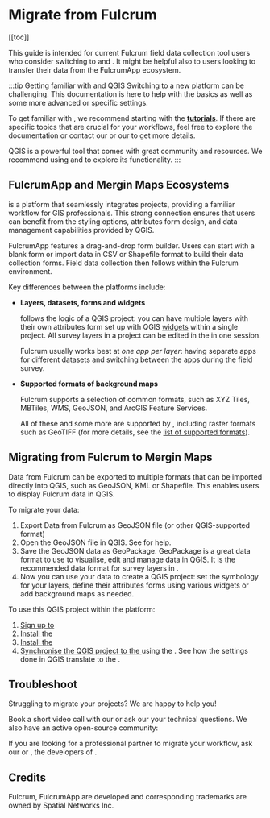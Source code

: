 # Migrate from Fulcrum
[[toc]]

This guide is intended for current Fulcrum field data collection tool users who consider switching to <QGIS link="" text="QGIS" /> and <MainPlatformNameLink />. It might be helpful also to <MainPlatformName /> users looking to transfer their data from the FulcrumApp ecosystem.

:::tip Getting familiar with <MainPlatformName /> and QGIS
Switching to a new platform can be challenging. This documentation is here to help with the basics as well as some more advanced or specific settings.

To get familiar with <MainPlatformNameLink />, we recommend starting with the [**tutorials**](../../tutorials/capturing-first-data/). If there are specific topics that are crucial for your workflows, feel free to explore the documentation or contact our <MerginMapsEmail id="sales" desc="sales team" /> or our <MerginMapsEmail id="support" desc="support team" /> to get more details.

QGIS is a powerful tool that comes with great community and resources. We recommend using <QGISHelp ver="latest" link="user_manual/index.html" text="QGIS User Guide" /> and <QGISHelp ver="latest" link="training_manual/index.html" text="QGIS Training Manual" /> to explore its functionality.
:::

## FulcrumApp and Mergin Maps Ecosystems

<MainPlatformNameLink /> is a platform that seamlessly integrates <QGIS link="" text="QGIS" /> projects, providing a familiar workflow for GIS professionals. This strong connection ensures that <MainPlatformName /> users can benefit from the styling options, attributes form design, and data management capabilities provided by QGIS.

FulcrumApp features a drag-and-drop form builder. Users can start with a blank form or import data in CSV or Shapefile format to build their data collection forms. Field data collection then follows within the Fulcrum environment.

Key differences between the platforms include:

- **Layers, datasets, forms and widgets**
   
   <MainPlatformName /> follows the logic of a QGIS project: you can have multiple layers with their own attributes form set up with QGIS [widgets](../../layer/form-widgets/) within a single project. All survey layers in a project can be edited in the <MobileAppNameShort /> in one session. 
   
   Fulcrum usually works best at *one app per layer*: having separate apps for different datasets and switching between the apps during the field survey. 

- **Supported formats of background maps**

   Fulcrum supports a selection of common formats, such as XYZ Tiles, MBTiles, WMS, GeoJSON, and ArcGIS Feature Services. 
   
   All of these and some more are supported by <MainPlatformName />, including raster formats such as GeoTIFF (for more details, see the [list of supported formats](../../gis/supported_formats/)).


## Migrating from Fulcrum to Mergin Maps

Data from Fulcrum can be exported to multiple formats that can be imported directly into QGIS, such as GeoJSON, KML or Shapefile. This enables users to display Fulcrum data in QGIS.

To migrate your data:
1. Export Data from Fulcrum as GeoJSON file (or other QGIS-supported format)
2. Open the GeoJSON file in QGIS. See <QGISHelp ver="latest" link="user_manual/managing_data_source/opening_data.html" text="QGIS User guide" /> for help. 
3. Save the GeoJSON data as GeoPackage. GeoPackage is a great data format to use to visualise, edit and manage data in QGIS. It is the recommended data format for survey layers in <MainPlatformName />.
4. Now you can use your data to create a QGIS project: set the symbology for your layers, define their attributes forms using various widgets or add background maps as needed.

To use this QGIS project within the <MainPlatformNameLink /> platform:
1. [Sign up to <MainPlatformName />](../../setup/sign-up-to-mergin-maps/)
2. [Install the <QGISPluginName />](../../setup/install-mergin-maps-plugin-for-qgis/)
3. [Install the <MobileAppName />](../../setup/install-mobile-app/)
4. [Synchronise the QGIS project to the <MobileAppNameShort />](../../manage/synchronisation/) using the <QGISPluginNameShort />. See how the settings done in QGIS translate to the <MobileAppNameShort />.

## Troubleshoot
Struggling to migrate your projects? We are happy to help you!

Book a short video call with our <MerginMapsEmail id="sales" desc="sales team" /> or ask our <MerginMapsEmail id="support" desc="support team" />  your technical questions. We also have an active open-source community:

<CommunityJoin />

If you are looking for a professional partner to migrate your workflow, ask our <MainDomainNameLink id="partners" desc="partners network"/>  or <LutraConsultingWeb />, the developers of <MainPlatformName />.

<PublicImage src="lutra-logo.png" title="Lutra Consulting Ltd. logo" style="width:50%" />

## Credits

Fulcrum, FulcrumApp are developed and corresponding trademarks are owned by Spatial Networks Inc.
